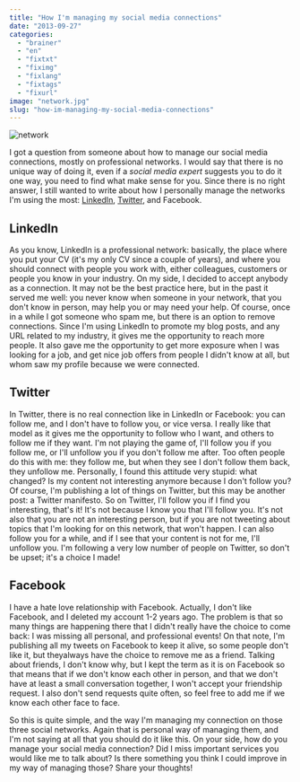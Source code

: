 ```yaml
---
title: "How I'm managing my social media connections"
date: "2013-09-27"
categories: 
  - "brainer"
  - "en"
  - "fixtxt"
  - "fiximg"
  - "fixlang"
  - "fixtags"
  - "fixurl"
image: "network.jpg"
slug: "how-im-managing-my-social-media-connections"
---
```


![network](images/network.jpg)

I got a question from someone about how to manage our social media connections, mostly on professional networks. I would say that there is no unique way of doing it, even if a _social media expert_ suggests you to do it one way, you need to find what make sense for you. Since there is no right answer, I still wanted to write about how I personally manage the networks I'm using the most: [LinkedIn](https://www.linkedin.com/in/fredericharper), [Twitter](https://twitter.com/fharper), and Facebook.

## LinkedIn

As you know, LinkedIn is a professional network: basically, the place where you put your CV (it's my only CV since a couple of years), and where you should connect with people you work with, either colleagues, customers or people you know in your industry. On my side, I decided to accept anybody as a connection. It may not be the best practice here, but in the past it served me well: you never know when someone in your network, that you don't know in person, may help you or may need your help. Of course, once in a while I got someone who spam me, but there is an option to remove connections. Since I'm using LinkedIn to promote my blog posts, and any URL related to my industry, it gives me the opportunity to reach more people. It also gave me the opportunity to get more exposure when I was looking for a job, and get nice job offers from people I didn't know at all, but whom saw my profile because we were connected.

## Twitter

In Twitter, there is no real connection like in LinkedIn or Facebook: you can follow me, and I don't have to follow you, or vice versa. I really like that model as it gives me the opportunity to follow who I want, and others to follow me if they want. I'm not playing the game of, I'll follow you if you follow me, or I'll unfollow you if you don't follow me after. Too often people do this with me: they follow me, but when they see I don't follow them back, they unfollow me. Personally, I found this attitude very stupid: what changed? Is my content not interesting anymore because I don't follow you? Of course, I'm publishing a lot of things on Twitter, but this may be another post: a Twitter manifesto. So on Twitter, I'll follow you if I find you interesting, that's it! It's not because I know you that I'll follow you. It's not also that you are not an interesting person, but if you are not tweeting about topics that I'm looking for on this network, that won't happen. I can also follow you for a while, and if I see that your content is not for me, I'll unfollow you. I'm following a very low number of people on Twitter, so don't be upset; it's a choice I made!

## Facebook

I have a hate love relationship with Facebook. Actually, I don't like Facebook, and I deleted my account 1-2 years ago. The problem is that so many things are happening there that I didn't really have the choice to come back: I was missing all personal, and professional events! On that note, I'm publishing all my tweets on Facebook to keep it alive, so some people don't like it, but theyalways have the choice to remove me as a friend. Talking about friends, I don't know why, but I kept the term as it is on Facebook so that means that if we don't know each other in person, and that we don't have at least a small conversation together, I won't accept your friendship request. I also don't send requests quite often, so feel free to add me if we know each other face to face.

So this is quite simple, and the way I'm managing my connection on those three social networks. Again that is personal way of managing them, and I'm not saying at all that you should do it like this. On your side, how do you manage your social media connection? Did I miss important services you would like me to talk about? Is there something you think I could improve in my way of managing those? Share your thoughts!
